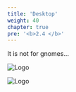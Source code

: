 ```yaml
---
title: 'Desktop'
weight: 40
chapter: true
pre: '<b>2.4 </b>'
---
```


It is not for gnomes...

![Logo](/img/goblin-blupi-desktop.png?width=600px)

![Logo](/img/desktop.png)
